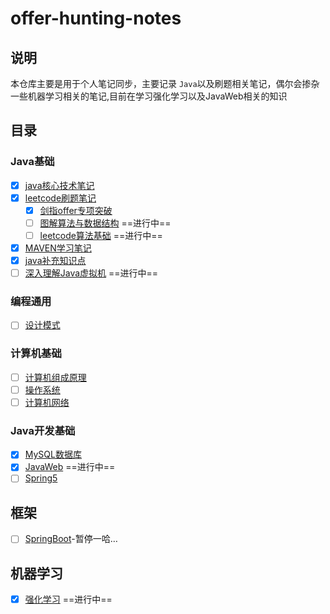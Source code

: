 # offer-hunting-notes

## 说明

本仓库主要是用于个人笔记同步，主要记录 `Java`以及刷题相关笔记，偶尔会掺杂一些机器学习相关的笔记,目前在学习强化学习以及JavaWeb相关的知识

## 目录

### Java基础

- [x] [java核心技术笔记](java核心技术笔记/README.md)
- [x] [leetcode刷题笔记](leetcode/README.md)
  - [x] [剑指offer专项突破](leetcode\剑指Offer专项突击版\README.md)
  - [ ] [图解算法与数据结构](leetcode\图解算法与数据结构\README.md) ==进行中==
  - [ ] [leetcode算法基础](leetcode\leetcode算法基础\README.md) ==进行中==
  
- [x] [MAVEN学习笔记](maven/README.md)
- [x] [java补充知识点](java补充知识点/README.md)
- [ ] [深入理解Java虚拟机](深入理解Java虚拟机/README.md) ==进行中==

### 编程通用

- [ ] [设计模式](设计模式/README.md)

### 计算机基础

- [ ] [计算机组成原理](计算机组成原理/README.md)
- [ ] [操作系统](操作系统/README.md)
- [ ] [计算机网络](计算机网络/README.md)

### Java开发基础

- [X] [MySQL数据库](数据库/MySQL/README.md)
- [x] [JavaWeb](JavaWeb/README.md) ==进行中==
- [ ] [Spring5](Spring5/README.md)

## 框架

- [ ] [SpringBoot](springboot/README.md)-暂停一哈…

## 机器学习

- [x] [强化学习](machineLearning/reinforcementLearning/REAMDE.md) ==进行中==
